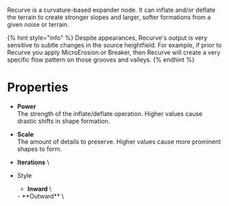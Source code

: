 


Recurve is a curvature-based expander node. It can inflate and/or deflate the terrain to create stronger slopes and larger, softer formations from a given noise or terrain.

{% hint style="info" %} 
Despite appearances, Recurve's output is very sensitive to subtle changes in the source heightfield. For example, if prior to Recurve you apply MicroErosion or Breaker, then Recurve will create a very specific flow pattern on those grooves and valleys.
{% endhint %}






# Properties

- **Power**  
  The strength of the inflate/deflate operation. Higher values cause drastic shifts in shape formation.
- **Scale**  
  The amount of details to preserve. Higher values cause more prominent shapes to form.
- **Iterations** \ 
  
- Style
  - **Inward** \ 
  <desc>
  - **Outward** \ 
  <desc>



